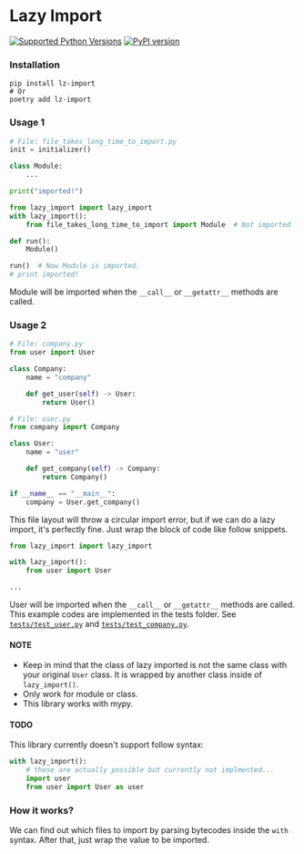 # Lazy Import
[![Supported Python Versions](https://img.shields.io/pypi/pyversions/lz-import/0.1.2)](https://pypi.org/project/lz-import/) [![PyPI version](https://badge.fury.io/py/lz-import.svg)](https://badge.fury.io/py/lz-import)


### Installation
```
pip install lz-import
# Or
poetry add lz-import
```

### Usage 1
```python
# File: file_takes_long_time_to_import.py
init = initializer()

class Module:
    ...

print("imported!")
```

```python
from lazy_import import lazy_import
with lazy_import():
    from file_takes_long_time_to_import import Module  # Not imported

def run():
    Module()

run()  # Now Module is imported.
# print imported!
```
Module will be imported when the `__call__` or `__getattr__` methods are called.


### Usage 2
```python
# File: company.py
from user import User

class Company:
    name = "company"

    def get_user(self) -> User:
        return User()

```

```python
# File: user.py
from company import Company

class User:
    name = "user"

    def get_company(self) -> Company:
        return Company()

if __name__ == "__main__":
    company = User.get_company()
```

This file layout will throw a circular import error, but if we can do a lazy import, it's perfectly fine. Just wrap the block of code like follow snippets.
```python
from lazy_import import lazy_import

with lazy_import():
    from user import User

...
```
User will be imported when the `__call__` or `__getattr__` methods are called.  
This example codes are implemented in the tests folder. See [`tests/test_user.py`](https://github.com/Ja-sonYun/lazy-import/blob/main/tests/test_user.py) and [`tests/test_company.py`](https://github.com/Ja-sonYun/lazy-import/blob/main/tests/test_company.py).

#### NOTE
- Keep in mind that the class of lazy imported is not the same class with your original `User` class. It is wrapped by another class inside of `lazy_import()`.
- Only work for module or class.
- This library works with mypy.

#### TODO
This library currently doesn't support follow syntax:
```python
with lazy_import():
    # these are actually possible but currently not implmented...
    import user  
    from user import User as user
```


### How it works?
We can find out which files to import by parsing bytecodes inside the `with` syntax. After that, just wrap the value to be imported.
